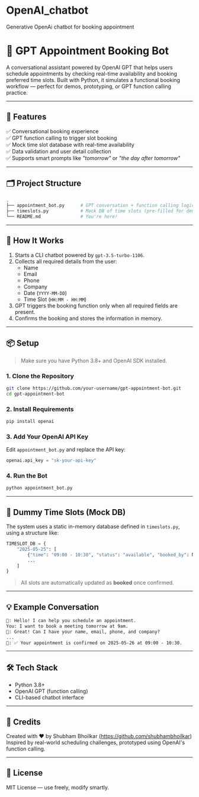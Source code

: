 # OpenAI_chatbot
Generative OpenAi chatbot for booking appointment

# 🤖 GPT Appointment Booking Bot

A conversational assistant powered by OpenAI GPT that helps users schedule appointments by checking real-time availability and booking preferred time slots. Built with Python, it simulates a functional booking workflow — perfect for demos, prototyping, or GPT function calling practice.

---

## 🧠 Features

✅ Conversational booking experience  
✅ GPT function calling to trigger slot booking  
✅ Mock time slot database with real-time availability  
✅ Data validation and user detail collection  
✅ Supports smart prompts like _"tomorrow"_ or _"the day after tomorrow"_

---

## 🗂 Project Structure

```bash
.
├── appointment_bot.py      # GPT conversation + function calling logic
├── timeslots.py            # Mock DB of time slots (pre-filled for demo)
└── README.md               # You're here!
```

---

## 🚀 How It Works

1. Starts a CLI chatbot powered by `gpt-3.5-turbo-1106`.
2. Collects all required details from the user:
   - Name
   - Email
   - Phone
   - Company
   - Date (`YYYY-MM-DD`)
   - Time Slot (`HH:MM - HH:MM`)
3. GPT triggers the booking function only when all required fields are present.
4. Confirms the booking and stores the information in memory.

---

## 📦 Setup

> Make sure you have Python 3.8+ and OpenAI SDK installed.

### 1. Clone the Repository
```bash
git clone https://github.com/your-username/gpt-appointment-bot.git
cd gpt-appointment-bot
```

### 2. Install Requirements
```bash
pip install openai
```

### 3. Add Your OpenAI API Key
Edit `appointment_bot.py` and replace the API key:

```python
openai.api_key = "sk-your-api-key"
```

### 4. Run the Bot
```bash
python appointment_bot.py
```

---

## 📅 Dummy Time Slots (Mock DB)

The system uses a static in-memory database defined in `timeslots.py`, using a structure like:

```python
TIMESLOT_DB = {
    "2025-05-25": [
        {"time": "09:00 - 10:30", "status": "available", "booked_by": None},
        ...
    ]
}
```

> All slots are automatically updated as **booked** once confirmed.

---

## 💡 Example Conversation

```txt
🤖: Hello! I can help you schedule an appointment.
You: I want to book a meeting tomorrow at 9am.
🤖: Great! Can I have your name, email, phone, and company?
...
🤖: ✅ Your appointment is confirmed on 2025-05-26 at 09:00 - 10:30.
```

---

## 🛠️ Tech Stack

- Python 3.8+
- OpenAI GPT (function calling)
- CLI-based chatbot interface

---

## 🙌 Credits

Created with ❤️ by Shubham Bhoilkar (https://github.com/shubhambhoilkar)  
Inspired by real-world scheduling challenges, prototyped using OpenAI's function calling.

---

## 📄 License

MIT License — use freely, modify smartly.
